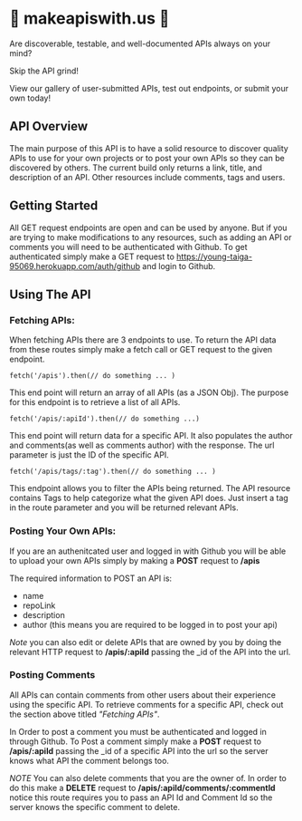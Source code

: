 # 🚧 makeapiswith.us 🚧

Are discoverable, testable, and well-documented APIs always on your mind?

Skip the API grind!

View our gallery of user-submitted APIs, test out endpoints, or submit your own today!


## API Overview
The main purpose of this API is to have a solid resource to discover quality APIs to use for your own projects or to post your own APIs so they can be discovered by others. The current build only returns a link, title, and description of an API. Other resources include comments, tags and users. 

## Getting Started
All GET request endpoints are open and can be used by anyone. But if you are trying to make modifications to any resources, such as adding an API or comments you will need to be authenticated with Github. To get authenticated simply make a GET request to https://young-taiga-95069.herokuapp.com/auth/github and login to Github.

## Using The API 
### Fetching APIs: 
When fetching APIs there are 3 endpoints to use. To return the API data from these routes simply make a fetch call or GET request to the given endpoint. 

    fetch('/apis').then(// do something ... )

This end point will return an array of all APIs (as a JSON Obj). The purpose for this endpoint is to retrieve a list of all APIs.

    fetch('/apis/:apiId').then(// do something ...)

This end point will return data for a specific API. It also populates the author and comments(as well as comments author) with the response. The url parameter is just the ID of the specific API.

    fetch('/apis/tags/:tag').then(// do something ... )

This endpoint allows you to filter the APIs being returned. The API resource contains Tags to help categorize what the given API does. Just insert a tag in the route parameter and you will be returned relevant APIs.

### Posting Your Own APIs:
If you are an authenitcated user and logged in with Github you will be able to upload your own APIs simply by making a **POST** request to **/apis**

The required information to POST an API is: 
- name
- repoLink
- description
- author (this means you are required to be logged in to post your api)

*Note* you can also edit or delete APIs that are owned by you by doing the relevant HTTP request to **/apis/:apiId** passing the _id of the API into the url.

### Posting Comments
All APIs can contain comments from other users about their experience using the specific API. To retrieve comments for a specific API, check out the section above titled *"Fetching APIs"*.

In Order to post a comment you must be authenticated and logged in through Github. To Post a comment simply make a **POST** request to **/apis/:apiId** passing the _id of a specific API into the url so the server knows what API the comment belongs too. 

*NOTE* You can also delete comments that you are the owner of. In order to do this make a **DELETE** request to **/apis/:apiId/comments/:commentId** notice this route requires you to pass an API Id and Comment Id so the server knows the specific comment to delete.


